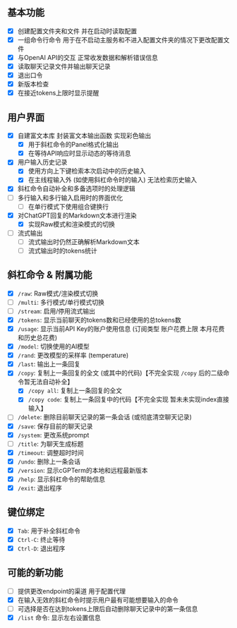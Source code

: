 ## 基本功能

- [x] 创建配置文件夹和文件 并在启动时读取配置
- [x] 一组命令行命令 用于在不启动主服务和不进入配置文件夹的情况下更改配置文件
- [x] 与OpenAI API的交互 正常收发数据和解析错误信息
- [x] 读取聊天记录文件并输出聊天记录
- [x] 退出口令
- [x] 新版本检查
- [x] 在接近tokens上限时显示提醒

## 用户界面

- [x] 自建富文本库 封装富文本输出函数 实现彩色输出
    - [x] 用于斜杠命令的Panel格式化输出
    - [x] 在等待API响应时显示动态的等待消息
- [x] 用户输入历史记录
    - [x] 使用方向上下键检索本次启动中的历史输入
    - [x] 在主线程输入外 (如使用斜杠命令时的输入) 无法检索历史输入
- [x] 斜杠命令自动补全和多备选项时的处理逻辑
- [ ] 多行输入和多行输入启用时的界面优化
    - [ ] 在单行模式下使用组合键换行
- [x] 对ChatGPT回复的Markdown文本进行渲染
    - [x] 实现Raw模式和渲染模式的切换
- [ ] 流式输出
    - [ ] 流式输出时仍然正确解析Markdown文本
    - [ ] 流式输出时的tokens统计

## 斜杠命令 & 附属功能

- [x] `/raw`: Raw模式/渲染模式切换
- [ ] `/multi`: 多行模式/单行模式切换
- [ ] `/stream`: 启用/停用流式输出
- [x] `/tokens`: 显示当前聊天的tokens数和已经使用的总tokens数
- [x] `/usage`: 显示当前API Key的账户使用信息 (订阅类型 账户花费上限 本月花费和历史总花费)
- [x] `/model`: 切换使用的AI模型
- [x] `/rand`: 更改模型的采样率 (temperature)
- [x] `/last`: 输出上一条回复
- [x] `/copy`: 复制上一条回复的全文 (或其中的代码)【不完全实现 `/copy` 后的二级命令暂无法自动补全】
    - [x] `/copy all`: 复制上一条回复的全文
    - [x] `/copy code`: 复制上一条回复中的代码【不完全实现 暂未未实现index直接输入】
- [ ] `/delete`: 删除目前聊天记录的第一条会话 (或彻底清空聊天记录)
- [x] `/save`: 保存目前的聊天记录
- [x] `/system`: 更改系统prompt
- [ ] `/title`: 为聊天生成标题
- [x] `/timeout`: 调整超时时间
- [x] `/undo`: 删除上一条会话
- [x] `/version`: 显示cGPTerm的本地和远程最新版本
- [x] `/help`: 显示斜杠命令的帮助信息
- [x] `/exit`: 退出程序

## 键位绑定

- [x] `Tab`: 用于补全斜杠命令
- [x] `Ctrl-C`: 终止等待
- [x] `Ctrl-D`: 退出程序

## 可能的新功能

- [ ] 提供更改endpoint的渠道 用于配置代理
- [x] 在输入无效的斜杠命令时提示用户最有可能想要输入的命令
- [ ] 可选择是否在达到tokens上限后自动删除聊天记录中的第一条信息
- [x] `/list` 命令: 显示左右设置信息